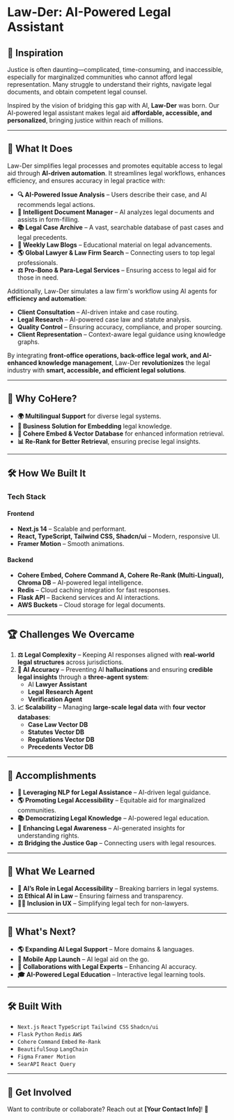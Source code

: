 # Law-Der: AI-Powered Legal Assistant

## 📌 Inspiration

Justice is often daunting—complicated, time-consuming, and inaccessible, especially for marginalized communities who cannot afford legal representation. Many struggle to understand their rights, navigate legal documents, and obtain competent legal counsel. 

Inspired by the vision of bridging this gap with AI, **Law-Der** was born. Our AI-powered legal assistant makes legal aid **affordable, accessible, and personalized**, bringing justice within reach of millions.

---

## 🚀 What It Does

Law-Der simplifies legal processes and promotes equitable access to legal aid through **AI-driven automation**. It streamlines legal workflows, enhances efficiency, and ensures accuracy in legal practice with:

- **🔍 AI-Powered Issue Analysis** – Users describe their case, and AI recommends legal actions.
- **📄 Intelligent Document Manager** – AI analyzes legal documents and assists in form-filling.
- **📚 Legal Case Archive** – A vast, searchable database of past cases and legal precedents.
- **📰 Weekly Law Blogs** – Educational material on legal advancements.
- **🌎 Global Lawyer & Law Firm Search** – Connecting users to top legal professionals.
- **⚖️ Pro-Bono & Para-Legal Services** – Ensuring access to legal aid for those in need.

Additionally, Law-Der simulates a law firm's workflow using AI agents for **efficiency and automation**:

- **Client Consultation** – AI-driven intake and case routing.
- **Legal Research** – AI-powered case law and statute analysis.
- **Quality Control** – Ensuring accuracy, compliance, and proper sourcing.
- **Client Representation** – Context-aware legal guidance using knowledge graphs.

By integrating **front-office operations, back-office legal work, and AI-enhanced knowledge management**, Law-Der **revolutionizes** the legal industry with **smart, accessible, and efficient legal solutions**.

---

## 🤖 Why CoHere?

- **🌍 Multilingual Support** for diverse legal systems.
- **🔎 Business Solution for Embedding** legal knowledge.
- **📌 Cohere Embed & Vector Database** for enhanced information retrieval.
- **📊 Re-Rank for Better Retrieval**, ensuring precise legal insights.

---

## 🛠️ How We Built It

### **Tech Stack**
#### **Frontend**
- **Next.js 14** – Scalable and performant.
- **React, TypeScript, Tailwind CSS, Shadcn/ui** – Modern, responsive UI.
- **Framer Motion** – Smooth animations.

#### **Backend**
- **Cohere Embed, Cohere Command A, Cohere Re-Rank (Multi-Lingual), Chroma DB** – AI-powered legal intelligence.
- **Redis** – Cloud caching integration for fast responses.
- **Flask API** – Backend services and AI interactions.
- **AWS Buckets** – Cloud storage for legal documents.

---

## 🏆 Challenges We Overcame

1. **⚖️ Legal Complexity** – Keeping AI responses aligned with **real-world legal structures** across jurisdictions.
2. **🎯 AI Accuracy** – Preventing AI **hallucinations** and ensuring **credible legal insights** through a **three-agent system**:
   - AI **Lawyer Assistant**
   - **Legal Research Agent**
   - **Verification Agent**
3. **📈 Scalability** – Managing **large-scale legal data** with **four vector databases**:
   - **Case Law Vector DB**
   - **Statutes Vector DB**
   - **Regulations Vector DB**
   - **Precedents Vector DB**

---

## 🎉 Accomplishments

- **📌 Leveraging NLP for Legal Assistance** – AI-driven legal guidance.
- **🌎 Promoting Legal Accessibility** – Equitable aid for marginalized communities.
- **📚 Democratizing Legal Knowledge** – AI-powered legal education.
- **📢 Enhancing Legal Awareness** – AI-generated insights for understanding rights.
- **⚖️ Bridging the Justice Gap** – Connecting users with legal resources.

---

## 📖 What We Learned

- **🚀 AI’s Role in Legal Accessibility** – Breaking barriers in legal systems.
- **⚖️ Ethical AI in Law** – Ensuring fairness and transparency.
- **🧑‍💻 Inclusion in UX** – Simplifying legal tech for non-lawyers.

---

## 🔮 What's Next?

- **🌎 Expanding AI Legal Support** – More domains & languages.
- **📱 Mobile App Launch** – AI legal aid on the go.
- **🤝 Collaborations with Legal Experts** – Enhancing AI accuracy.
- **🎓 AI-Powered Legal Education** – Interactive legal learning tools.

---

## 🛠️ Built With

- `Next.js` `React` `TypeScript` `Tailwind CSS` `Shadcn/ui`
- `Flask` `Python` `Redis` `AWS`
- `Cohere` `Command` `Embed` `Re-Rank`
- `BeautifulSoup` `LangChain`
- `Figma` `Framer Motion`
- `SearAPI` `React Query`

---

## 📩 Get Involved

Want to contribute or collaborate? Reach out at **[Your Contact Info]**! 🚀
